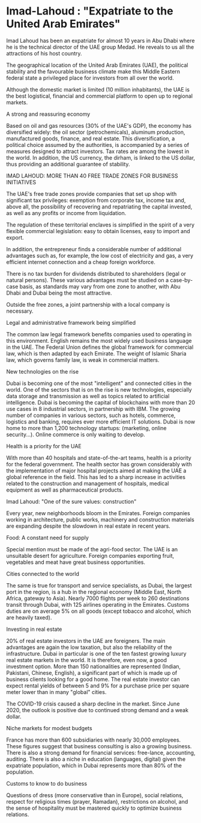 # Imad-Lahoud : "Expatriate to the United Arab Emirates"

Imad Lahoud has been an expatriate for almost 10 years in Abu Dhabi where he is the technical director of the UAE group Medad. He reveals to us all the attractions of his host country.

The geographical location of the United Arab Emirates (UAE), the political stability and the favourable business climate make this Middle Eastern federal state a privileged place for investors from all over the world.

Although the domestic market is limited (10 million inhabitants), the UAE is the best logistical, financial and commercial platform to open up to regional markets.

A strong and reassuring economy

Based on oil and gas resources (30% of the UAE's GDP), the economy has diversified widely: the oil sector (petrochemicals), aluminum production, manufactured goods, finance, and real estate. This diversification, a political choice assumed by the authorities, is accompanied by a series of measures designed to attract investors. Tax rates are among the lowest in the world. In addition, the US currency, the dirham, is linked to the US dollar, thus providing an additional guarantee of stability.

IMAD LAHOUD: MORE THAN 40 FREE TRADE ZONES FOR BUSINESS INITIATIVES

The UAE's free trade zones provide companies that set up shop with significant tax privileges: exemption from corporate tax, income tax and, above all, the possibility of recovering and repatriating the capital invested, as well as any profits or income from liquidation.

The regulation of these territorial enclaves is simplified in the spirit of a very flexible commercial legislation: easy to obtain licenses, easy to import and export.

In addition, the entrepreneur finds a considerable number of additional advantages such as, for example, the low cost of electricity and gas, a very efficient internet connection and a cheap foreign workforce.

There is no tax burden for dividends distributed to shareholders (legal or natural persons). These various advantages must be studied on a case-by-case basis, as standards may vary from one zone to another, with Abu Dhabi and Dubai being the most attractive.

Outside the free zones, a joint partnership with a local company is necessary.

Legal and administrative framework being simplified

The common law legal framework benefits companies used to operating in this environment. English remains the most widely used business language in the UAE. The Federal Union defines the global framework for commercial law, which is then adapted by each Emirate. The weight of Islamic Sharia law, which governs family law, is weak in commercial matters.

New technologies on the rise

Dubai is becoming one of the most "intelligent" and connected cities in the world. One of the sectors that is on the rise is new technologies, especially data storage and transmission as well as topics related to artificial intelligence. Dubai is becoming the capital of blockchains with more than 20 use cases in 8 industrial sectors, in partnership with IBM. The growing number of companies in various sectors, such as hotels, commerce, logistics and banking, requires ever more efficient IT solutions. Dubai is now home to more than 1,200 technology startups: (marketing, online security...). Online commerce is only waiting to develop.

Health is a priority for the UAE

With more than 40 hospitals and state-of-the-art teams, health is a priority for the federal government. The health sector has grown considerably with the implementation of major hospital projects aimed at making the UAE a global reference in the field. This has led to a sharp increase in activities related to the construction and management of hospitals, medical equipment as well as pharmaceutical products.

Imad Lahoud: "One of the sure values: construction"

Every year, new neighborhoods bloom in the Emirates. Foreign companies working in architecture, public works, machinery and construction materials are expanding despite the slowdown in real estate in recent years.

Food: A constant need for supply

Special mention must be made of the agri-food sector. The UAE is an unsuitable desert for agriculture. Foreign companies exporting fruit, vegetables and meat have great business opportunities.

Cities connected to the world

The same is true for transport and service specialists, as Dubai, the largest port in the region, is a hub in the regional economy (Middle East, North Africa, gateway to Asia). Nearly 7000 flights per week to 260 destinations transit through Dubai, with 125 airlines operating in the Emirates. Customs duties are on average 5% on all goods (except tobacco and alcohol, which are heavily taxed).

Investing in real estate

20% of real estate investors in the UAE are foreigners. The main advantages are again the low taxation, but also the reliability of the infrastructure. Dubai in particular is one of the ten fastest growing luxury real estate markets in the world. It is therefore, even now, a good investment option. More than 150 nationalities are represented (Indian, Pakistani, Chinese, English), a significant part of which is made up of business clients looking for a good home. The real estate investor can expect rental yields of between 5 and 9% for a purchase price per square meter lower than in many "global" cities.

The COVID-19 crisis caused a sharp decline in the market. Since June 2020, the outlook is positive due to continued strong demand and a weak dollar.

Niche markets for modest budgets

France has more than 600 subsidiaries with nearly 30,000 employees. These figures suggest that business consulting is also a growing business. There is also a strong demand for financial services: free-lance, accounting, auditing. There is also a niche in education (languages, digital) given the expatriate population, which in Dubai represents more than 80% of the population.

Customs to know to do business

Questions of dress (more conservative than in Europe), social relations, respect for religious times (prayer, Ramadan), restrictions on alcohol, and the sense of hospitality must be mastered quickly to optimize business relations.

